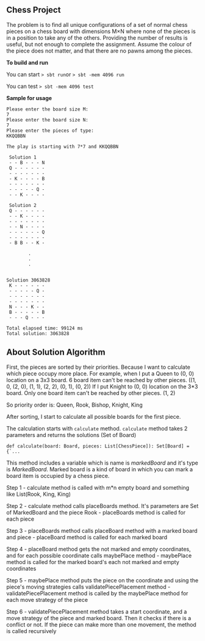 ## Chess Project

The problem is to find all unique configurations of a set of normal chess pieces on a chess board with dimensions M×N
where none of the pieces is in a position to take any of the others. Providing the number of results is useful,
but not enough to complete the assignment. Assume the colour of the piece does not matter, and that there are no pawns
among the pieces.

**To build and run**

You can start `> sbt run`or `> sbt -mem 4096 run`

You can test `> sbt -mem 4096 test`

**Sample for usage**
```
Please enter the board size M:
7
Please enter the board size N:
7
Please enter the pieces of type:
KKQQBBN

The play is starting with 7*7 and KKQQBBN

 Solution 1
 - - B - - - N
 Q - - - - - -
 - - - - - - -
 - K - - - - B
 - - - - - - -
 - - - - - Q -
 - - K - - - -

 Solution 2
 Q - - - - - -
 - - K - - - -
 - - - - - - -
 - - N - - - -
 - - - - - - Q
 - - - - - - -
 - B B - - K -

        .
        .
        .


Solution 3063828
 K - - - - - -
 - - - - - Q -
 - - - - - - -
 - - - - - - -
 N - - - K - -
 B - - - - - B
 - - - Q - - -

Total elapsed time: 99124 ms
Total solution: 3063828

```
## About Solution Algorithm

First, the pieces are sorted by their priorities. Because I want to calculate which piece occupy more place.
For example, when I put a Queen to (0, 0) location on a 3x3 board.
6 board item can't be reached by other pieces. ((1, 0, (2, 0), (1, 1), (2, 2), (0, 1), (0, 2))
If I put Knight to (0, 0) location on the 3*3 board. Only one board item can't be reached by other pieces. (1, 2)

So priority order is: Queen, Rook, Bishop, Knight, King

After sorting, I start to calculate all possible boards for the first piece.

The calculation starts with `calculate` method.
`calculate` method takes 2 parameters and returns the solutions (Set of Board)

```
def calculate(board: Board, pieces: List[ChessPiece]): Set[Board] = {`...
```
This method includes a variable which is name is *markedBoard* and it's type is *MarkedBoard*.
Marked board is a kind of board in which you can mark a board item is occupied by a chess piece.

Step 1 - calculate method is called with m*n empty board and something like List(Rook, King, King)

Step 2 - calculate method calls placeBoards method. It's parameters are Set of MarkedBoard and the piece Rook - placeBoards method is called for each piece

Step 3 - placeBoards method calls placeBoard method with a marked board and piece - placeBoard method is called for each marked board

Step 4 - placeBoard method gets the not marked and empty coordinates, and for each possible coordinate calls maybePlace method - maybePlace method is called for the marked board's each not marked and empty coordinates

Step 5 - maybePlace method puts the piece on the coordinate and using the piece's moving strategies calls validatePiecePlacement method - validatePiecePlacement method is called by the maybePlace method for each move strategy of the piece

Step 6 - validatePiecePlacement method takes a start coordinate, and a move strategy of the piece and marked board. Then it checks if there is a conflict or not. If the piece can make more than one movement, the method is called recursively